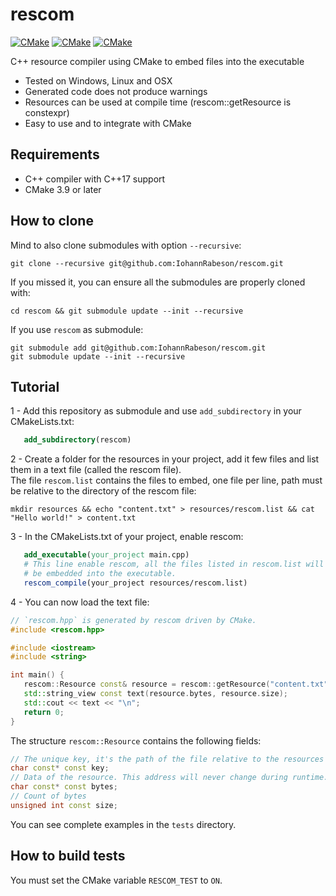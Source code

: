 # rescom 
[![CMake](https://github.com/IohannRabeson/rescom/actions/workflows/linux.yml/badge.svg)](https://github.com/IohannRabeson/rescom/actions/workflows/linux.yml)
[![CMake](https://github.com/IohannRabeson/rescom/actions/workflows/macos.yml/badge.svg)](https://github.com/IohannRabeson/rescom/actions/workflows/macos.yml)
[![CMake](https://github.com/IohannRabeson/rescom/actions/workflows/windows.yml/badge.svg)](https://github.com/IohannRabeson/rescom/actions/workflows/windows.yml)

C++ resource compiler using CMake to embed files into the executable

 - Tested on Windows, Linux and OSX
 - Generated code does not produce warnings
 - Resources can be used at compile time (rescom::getResource is constexpr)
 - Easy to use and to integrate with CMake

## Requirements
 - C++ compiler with C++17 support
 - CMake 3.9 or later

## How to clone
Mind to also clone submodules with option `--recursive`:
```shell
git clone --recursive git@github.com:IohannRabeson/rescom.git
```
If you missed it, you can ensure all the submodules are properly cloned with:
```shell
cd rescom && git submodule update --init --recursive
```
If you use `rescom` as submodule:
```shell
git submodule add git@github.com:IohannRabeson/rescom.git
git submodule update --init --recursive
```

## Tutorial

 1 - Add this repository as submodule and use `add_subdirectory` in your CMakeLists.txt:
 ```cmake
    add_subdirectory(rescom)
```
 2 - Create a folder for the resources in your project, add it few files and list them in a text file (called the rescom file).  
The file `rescom.list` contains the files to embed, one file per line, path must be relative to
the directory of the rescom file:  
 ```shell
mkdir resources && echo "content.txt" > resources/rescom.list && cat "Hello world!" > content.txt
```
 3 - In the CMakeLists.txt of your project, enable rescom:
 ```cmake
    add_executable(your_project main.cpp)
    # This line enable rescom, all the files listed in rescom.list will
    # be embedded into the executable.
    rescom_compile(your_project resources/rescom.list)
```
 4 - You can now load the text file:
 ```c++
// `rescom.hpp` is generated by rescom driven by CMake.
#include <rescom.hpp>  

#include <iostream>
#include <string>

int main() {
    rescom::Resource const& resource = rescom::getResource("content.txt");
    std::string_view const text(resource.bytes, resource.size);
    std::cout << text << "\n";
    return 0;
}
 ```

The structure `rescom::Resource` contains the following fields: 
```c++
// The unique key, it's the path of the file relative to the resources file list
char const* const key;
// Data of the resource. This address will never change during runtime.
char const* const bytes;
// Count of bytes
unsigned int const size;
```

You can see complete examples in the `tests` directory.

## How to build tests
You must set the CMake variable `RESCOM_TEST` to `ON`.

